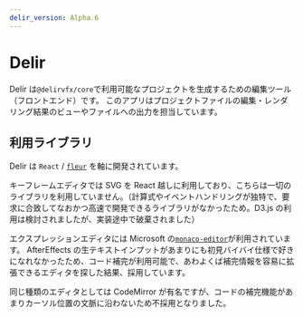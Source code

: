 ```yaml
---
delir_version: Alpha.6
---
```


# Delir

Delir は`@delirvfx/core`で利用可能なプロジェクトを生成するための編集ツール（フロントエンド）です。
このアプリはプロジェクトファイルの編集・レンダリング結果のビューやファイルへの出力を担当しています。

## 利用ライブラリ

Delir は `React` / [`fleur`](https://www.npmjs.com/package/@fleur/fleur) を軸に開発されています。

キーフレームエディタでは SVG を React 越しに利用しており、こちらは一切のライブラリを利用していません。（計算式やイベントハンドリングが独特で、要求に合致してなおかつ高速で開発できるライブラリがなかったため。D3.js の利用は検討されましたが、実装途中で破棄されました）

エクスプレッションエディタには Microsoft の[`monaco-editor`](microsoft.github.io/monaco-editor/index.html)が利用されています。
AfterEffects の生テキストインプットがあまりにも初見バイバイ仕様で好きになれなかったため、コード補完が利用可能で、あわよくば補完情報を容易に拡張できるエディタを探した結果、採用しています。

同じ種類のエディタとしては CodeMirror が有名ですが、コードの補完機能があまりカーソル位置の文脈に沿わないため不採用となりました。
